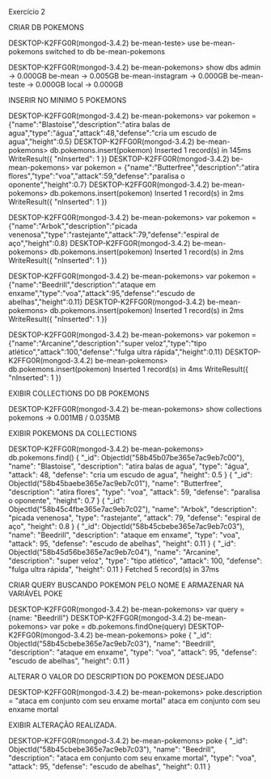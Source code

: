 Exercício 2

CRIAR DB POKEMONS

DESKTOP-K2FFG0R(mongod-3.4.2) be-mean-teste> use be-mean-pokemons
switched to db be-mean-pokemons

DESKTOP-K2FFG0R(mongod-3.4.2) be-mean-pokemons> show dbs
admin             → 0.000GB
be-mean           → 0.005GB
be-mean-instagram → 0.000GB
be-mean-teste     → 0.000GB
local             → 0.000GB


INSERIR NO MINIMO 5 POKEMONS

DESKTOP-K2FFG0R(mongod-3.4.2) be-mean-pokemons> var pokemon = {"name":"Blastoise","description":"atira balas de agua","type":"água","attack":48,"defense":"cria um escudo de agua","height":0.5}
DESKTOP-K2FFG0R(mongod-3.4.2) be-mean-pokemons> db.pokemons.insert(pokemon)
Inserted 1 record(s) in 145ms
WriteResult({
  "nInserted": 1
})
DESKTOP-K2FFG0R(mongod-3.4.2) be-mean-pokemons> var pokemon = {"name":"Butterfree","description":"atira flores","type":"voa","attack":59,"defense":"paralisa o oponente","height":0.7}
DESKTOP-K2FFG0R(mongod-3.4.2) be-mean-pokemons> db.pokemons.insert(pokemon)
Inserted 1 record(s) in 2ms
WriteResult({
  "nInserted": 1
})

DESKTOP-K2FFG0R(mongod-3.4.2) be-mean-pokemons> var pokemon = {"name":"Arbok","description":"picada venenosa","type":"rastejante","attack":79,"defense":"espiral de aço","height":0.8}
DESKTOP-K2FFG0R(mongod-3.4.2) be-mean-pokemons> db.pokemons.insert(pokemon)
Inserted 1 record(s) in 2ms
WriteResult({
  "nInserted": 1
})

DESKTOP-K2FFG0R(mongod-3.4.2) be-mean-pokemons> var pokemon = {"name":"Beedrill","description":"ataque em enxame","type":"voa","attack":95,"defense":"escudo de abelhas","height":0.11}
DESKTOP-K2FFG0R(mongod-3.4.2) be-mean-pokemons> db.pokemons.insert(pokemon)
Inserted 1 record(s) in 2ms
WriteResult({
  "nInserted": 1
})

DESKTOP-K2FFG0R(mongod-3.4.2) be-mean-pokemons> var pokemon = {"name":"Arcanine","description":"super veloz","type":"tipo atlético","attack":100,"defense":"fulga ultra rápida","height":0.11}
DESKTOP-K2FFG0R(mongod-3.4.2) be-mean-pokemons> db.pokemons.insert(pokemon)
Inserted 1 record(s) in 4ms
WriteResult({
  "nInserted": 1
})


EXIBIR COLLECTIONS DO DB POKEMONS

DESKTOP-K2FFG0R(mongod-3.4.2) be-mean-pokemons> show collections
pokemons → 0.001MB / 0.035MB


EXIBIR POKEMONS DA COLLECTIONS

DESKTOP-K2FFG0R(mongod-3.4.2) be-mean-pokemons> db.pokemons.find()
{
  "_id": ObjectId("58b45b07be365e7ac9eb7c00"),
  "name": "Blastoise",
  "description": "atira balas de agua",
  "type": "água",
  "attack": 48,
  "defense": "cria um escudo de agua",
  "height": 0.5
}
{
  "_id": ObjectId("58b45baebe365e7ac9eb7c01"),
  "name": "Butterfree",
  "description": "atira flores",
  "type": "voa",
  "attack": 59,
  "defense": "paralisa o oponente",
  "height": 0.7
}
{
  "_id": ObjectId("58b45c4fbe365e7ac9eb7c02"),
  "name": "Arbok",
  "description": "picada venenosa",
  "type": "rastejante",
  "attack": 79,
  "defense": "espiral de aço",
  "height": 0.8
}
{
  "_id": ObjectId("58b45cbebe365e7ac9eb7c03"),
  "name": "Beedrill",
  "description": "ataque em enxame",
  "type": "voa",
  "attack": 95,
  "defense": "escudo de abelhas",
  "height": 0.11
}
{
  "_id": ObjectId("58b45d56be365e7ac9eb7c04"),
  "name": "Arcanine",
  "description": "super veloz",
  "type": "tipo atlético",
  "attack": 100,
  "defense": "fulga ultra rápida",
  "height": 0.11
}
Fetched 5 record(s) in 37ms


CRIAR QUERY BUSCANDO POKEMON PELO NOME E ARMAZENAR NA VARIÁVEL POKE

DESKTOP-K2FFG0R(mongod-3.4.2) be-mean-pokemons> var query = {name: "Beedrill"}
DESKTOP-K2FFG0R(mongod-3.4.2) be-mean-pokemons> var poke = db.pokemons.findOne(query)
DESKTOP-K2FFG0R(mongod-3.4.2) be-mean-pokemons> poke
{
  "_id": ObjectId("58b45cbebe365e7ac9eb7c03"),
  "name": "Beedrill",
  "description": "ataque em enxame",
  "type": "voa",
  "attack": 95,
  "defense": "escudo de abelhas",
  "height": 0.11
}

ALTERAR O VALOR DO DESCRIPTION DO POKEMON DESEJADO

DESKTOP-K2FFG0R(mongod-3.4.2) be-mean-pokemons> poke.description = "ataca em conjunto com seu enxame mortal"
ataca em conjunto com seu enxame mortal

EXIBIR ALTERAÇÃO REALIZADA.

DESKTOP-K2FFG0R(mongod-3.4.2) be-mean-pokemons> poke
{
  "_id": ObjectId("58b45cbebe365e7ac9eb7c03"),
  "name": "Beedrill",
  "description": "ataca em conjunto com seu enxame mortal",
  "type": "voa",
  "attack": 95,
  "defense": "escudo de abelhas",
  "height": 0.11
}
